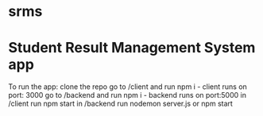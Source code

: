 # srms
# Student Result Management System app
To run the app:
clone the repo
go to /client and run npm i - client runs on port: 3000
go to /backend and run npm i - backend runs on port:5000
in /client run npm start
in /backend run nodemon server.js or npm start

